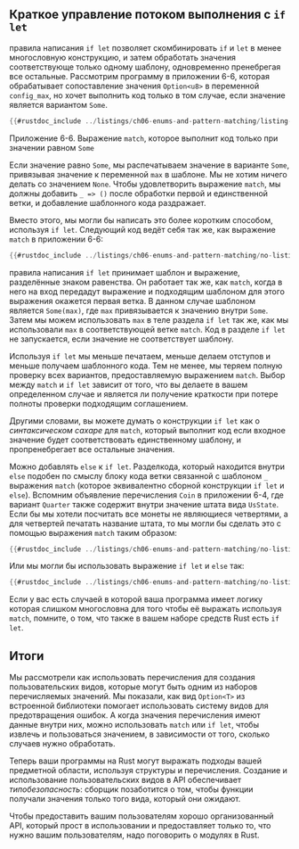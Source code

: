 ## Краткое управление потоком выполнения с `if let`

правила написания `if let` позволяет скомбинировать `if` и `let` в менее многословную конструкцию, и затем обработать значения соответствующе только одному шаблону, одновременно пренебрегая все остальные. Рассмотрим программу в приложении 6-6, которая обрабатывает сопоставление значения `Option<u8>` в переменной `config_max`, но хочет выполнить код только в том случае, если значение является вариантом `Some`.

```rust
{{#rustdoc_include ../listings/ch06-enums-and-pattern-matching/listing-06-06/src/main.rs:here}}
```

<span class="caption">Приложение 6-6. Выражение <code>match</code>, которое выполнит код только при значении равном <code>Some</code></span>

Если значение равно `Some`, мы распечатываем значение в варианте `Some`, привязывая значение к переменной `max` в шаблоне. Мы не хотим ничего делать со значением `None`. Чтобы удовлетворить выражение `match`, мы должны добавить `_ => ()` после обработки первой и единственной ветки, и добавление шаблонного кода раздражает.

Вместо этого, мы могли бы написать это более коротким способом, используя `if let`. Следующий код ведёт себя так же, как выражение `match` в приложении 6-6:

```rust
{{#rustdoc_include ../listings/ch06-enums-and-pattern-matching/no-listing-12-if-let/src/main.rs:here}}
```

правила написания `if let` принимает шаблон и выражение, разделённые знаком равенства. Он работает так же, как `match`, когда в него на вход передадут выражение и подходящим шаблоном для этого выражения окажется первая ветка. В данном случае шаблоном является `Some(max)`, где `max` привязывается к значению внутри `Some`. Затем мы можем использовать `max` в теле раздела `if let` так же, как мы использовали `max` в соответствующей ветке `match`. Код в разделе `if let` не запускается, если значение не соответствует шаблону.

Используя `if let` мы меньше печатаем, меньше делаем отступов и меньше получаем шаблонного кода. Тем не менее, мы теряем полную проверку всех вариантов, предоставляемую выражением `match`. Выбор между `match` и `if let` зависит от того, что вы делаете в вашем определенном случае и является ли получение краткости при потере полноты проверки подходящим соглашением.

Другими словами, вы можете думать о конструкции `if let` как о <em>синтаксическом сахаре</em> для `match`, который выполнит код если входное значение будет соответствовать единственному шаблону, и пропренебрегает все остальные значения.

Можно добавлять `else` к `if let`. Разделкода, который находится внутри `else` подобен по смыслу блоку кода ветки связанной с шаблоном `_` выражения `match` (которое эквивалентно сборной конструкции `if let` и `else`). Вспомним объявление перечисления `Coin` в приложении 6-4, где вариант `Quarter` также содержит внутри значение штата вида `UsState`. Если бы мы хотели посчитать все монеты не являющиеся четвертями, а для четвертей печатать название штата, то мы могли бы сделать это с помощью выражения `match` таким образом:

```rust
{{#rustdoc_include ../listings/ch06-enums-and-pattern-matching/no-listing-13-count-and-announce-match/src/main.rs:here}}
```

Или мы могли бы использовать выражение `if let` и `else` так:

```rust
{{#rustdoc_include ../listings/ch06-enums-and-pattern-matching/no-listing-14-count-and-announce-if-let-else/src/main.rs:here}}
```

Если у вас есть случаей в которой ваша программа имеет логику которая слишком многословна для того чтобы её выражать используя `match`, помните, о том, что также в вашем наборе средств Rust есть `if let`.

## Итоги

Мы рассмотрели как использовать перечисления для создания пользовательских видов, которые могут быть одним из наборов перечисляемых значений. Мы показали, как вид `Option<T>` из встроенной библиотеки помогает использовать систему видов для предотвращения ошибок. А когда значения перечисления имеют данные внутри них, можно использовать `match` или `if let`, чтобы извлечь и пользоваться значением, в зависимости от того, сколько случаев нужно обработать.

Теперь ваши программы на Rust могут выражать подходы вашей предметной области, используя структуры и перечисления. Создание и использование пользовательских видов в API обеспечивает <em>типобезопасность</em>: сборщик позаботится о том, чтобы функции получали значения только того вида, который они ожидают.

Чтобы предоставить вашим пользователям хорошо организованный API, который прост в использовании и предоставляет только то, что нужно вашим пользователям, надо поговорить о модулях в Rust.
